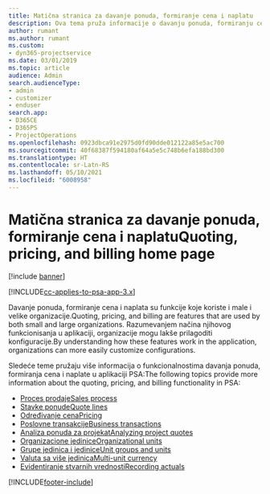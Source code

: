 ```yaml
---
title: Matična stranica za davanje ponuda, formiranje cena i naplatu
description: Ova tema pruža informacije o davanju ponuda, formiranju cena i naplati.
author: rumant
ms.author: rumant
ms.custom:
- dyn365-projectservice
ms.date: 03/01/2019
ms.topic: article
audience: Admin
search.audienceType:
- admin
- customizer
- enduser
search.app:
- D365CE
- D365PS
- ProjectOperations
ms.openlocfilehash: 0923dbca91e2975d0fd90dde012122a85e5ac700
ms.sourcegitcommit: 40f68387f594180af64a5e5c748b6efa188bd300
ms.translationtype: HT
ms.contentlocale: sr-Latn-RS
ms.lasthandoff: 05/10/2021
ms.locfileid: "6008958"
---
```

# <a name="quoting-pricing-and-billing-home-page"></a><span data-ttu-id="0c670-103">Matična stranica za davanje ponuda, formiranje cena i naplatu</span><span class="sxs-lookup"><span data-stu-id="0c670-103">Quoting, pricing, and billing home page</span></span>

[!include [banner](../includes/psa-now-project-operations.md)]

[!INCLUDE[cc-applies-to-psa-app-3.x](../includes/cc-applies-to-psa-app-3x.md)]

<span data-ttu-id="0c670-104">Davanje ponuda, formiranje cena i naplata su funkcije koje koriste i male i velike organizacije.</span><span class="sxs-lookup"><span data-stu-id="0c670-104">Quoting, pricing, and billing are features that are used by both small and large organizations.</span></span> <span data-ttu-id="0c670-105">Razumevanjem načina njihovog funkcionisanja u aplikaciji, organizacije mogu lakše prilagoditi konfiguracije.</span><span class="sxs-lookup"><span data-stu-id="0c670-105">By understanding how these features work in the application, organizations can more easily customize configurations.</span></span>

<span data-ttu-id="0c670-106">Sledeće teme pružaju više informacija o funkcionalnostima davanja ponuda, formiranja cena i naplate u aplikaciji PSA:</span><span class="sxs-lookup"><span data-stu-id="0c670-106">The following topics provide more information about the quoting, pricing, and billing functionality in PSA:</span></span>

- [<span data-ttu-id="0c670-107">Proces prodaje</span><span class="sxs-lookup"><span data-stu-id="0c670-107">Sales process</span></span>](basic-sales-process.md)
- [<span data-ttu-id="0c670-108">Stavke ponude</span><span class="sxs-lookup"><span data-stu-id="0c670-108">Quote lines</span></span>](basic-quote-lines.md)
- [<span data-ttu-id="0c670-109">Određivanje cena</span><span class="sxs-lookup"><span data-stu-id="0c670-109">Pricing</span></span>](basic-pricing.md)
- [<span data-ttu-id="0c670-110">Poslovne transakcije</span><span class="sxs-lookup"><span data-stu-id="0c670-110">Business transactions</span></span>](basic-business-transactions.md)
- [<span data-ttu-id="0c670-111">Analiza ponuda za projekat</span><span class="sxs-lookup"><span data-stu-id="0c670-111">Analyzing project quotes</span></span>](basic-analyzing-quotes.md)
- [<span data-ttu-id="0c670-112">Organizacione jedinice</span><span class="sxs-lookup"><span data-stu-id="0c670-112">Organizational units</span></span>](advanced-organizational.md)
- [<span data-ttu-id="0c670-113">Grupe jedinica i jedinice</span><span class="sxs-lookup"><span data-stu-id="0c670-113">Unit groups and units</span></span>](advanced-units.md)
- [<span data-ttu-id="0c670-114">Valuta sa više jedinica</span><span class="sxs-lookup"><span data-stu-id="0c670-114">Multi-unit currency</span></span>](advanced-currency.md)
- [<span data-ttu-id="0c670-115">Evidentiranje stvarnih vrednosti</span><span class="sxs-lookup"><span data-stu-id="0c670-115">Recording actuals</span></span>](advanced-actuals.md)


[!INCLUDE[footer-include](../includes/footer-banner.md)]